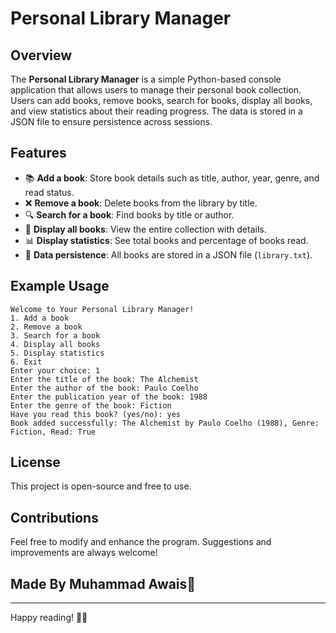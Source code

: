 # Personal Library Manager

## Overview
The **Personal Library Manager** is a simple Python-based console application that allows users to manage their personal book collection. Users can add books, remove books, search for books, display all books, and view statistics about their reading progress. The data is stored in a JSON file to ensure persistence across sessions.

## Features
- 📚 **Add a book**: Store book details such as title, author, year, genre, and read status.
- ❌ **Remove a book**: Delete books from the library by title.
- 🔍 **Search for a book**: Find books by title or author.
- 📖 **Display all books**: View the entire collection with details.
- 📊 **Display statistics**: See total books and percentage of books read.
- 💾 **Data persistence**: All books are stored in a JSON file (`library.txt`).

## Example Usage
```
Welcome to Your Personal Library Manager!
1. Add a book
2. Remove a book
3. Search for a book
4. Display all books
5. Display statistics
6. Exit
Enter your choice: 1
Enter the title of the book: The Alchemist
Enter the author of the book: Paulo Coelho
Enter the publication year of the book: 1988
Enter the genre of the book: Fiction
Have you read this book? (yes/no): yes
Book added successfully: The Alchemist by Paulo Coelho (1988), Genre: Fiction, Read: True
```

## License
This project is open-source and free to use.

## Contributions
Feel free to modify and enhance the program. Suggestions and improvements are always welcome!

## Made By Muhammad Awais💖
---
Happy reading! 📖✨

